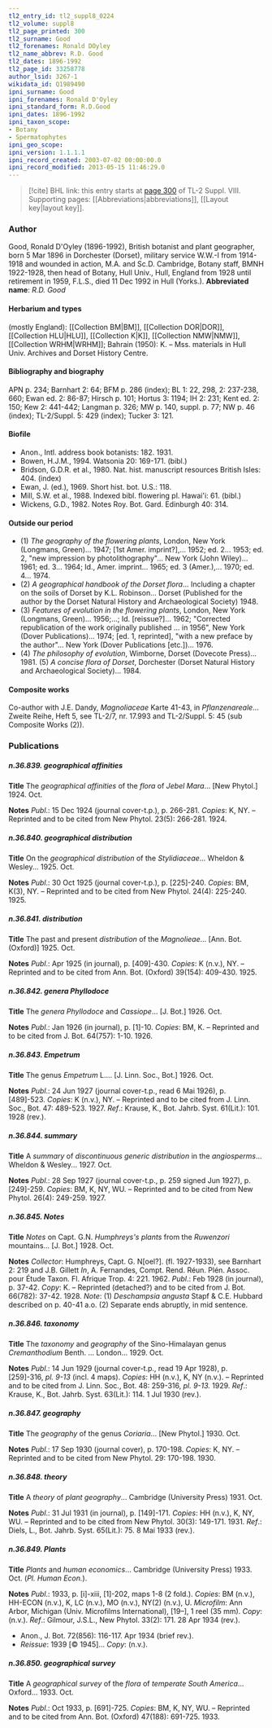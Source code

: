 ```yaml
---
tl2_entry_id: tl2_suppl8_0224
tl2_volume: suppl8
tl2_page_printed: 300
tl2_surname: Good
tl2_forenames: Ronald DOyley
tl2_name_abbrev: R.D. Good
tl2_dates: 1896-1992
tl2_page_id: 33258778
author_lsid: 3267-1
wikidata_id: Q1989490
ipni_surname: Good
ipni_forenames: Ronald D'Oyley
ipni_standard_form: R.D.Good
ipni_dates: 1896-1992
ipni_taxon_scope: 
- Botany
- Spermatophytes
ipni_geo_scope: 
ipni_version: 1.1.1.1
ipni_record_created: 2003-07-02 00:00:00.0
ipni_record_modified: 2013-05-15 11:46:29.0
---
```



> [!cite] BHL link: this entry starts at [page 300](https://www.biodiversitylibrary.org/page/33258778) of TL-2 Suppl. VIII.
> Supporting pages: [[Abbreviations|abbreviations]], [[Layout key|layout key]].

### Author

Good, Ronald D'Oyley (1896-1992), British botanist and plant geographer, born 5 Mar 1896 in Dorchester (Dorset), military service W.W.-I from 1914-1918 and wounded in action, M.A. and Sc.D. Cambridge, Botany staff, BMNH 1922-1928, then head of Botany, Hull Univ., Hull, England from 1928 until retirement in 1959, F.L.S., died 11 Dec 1992 in Hull (Yorks.). 
**Abbreviated name**: *R.D. Good*

#### Herbarium and types

(mostly England): [[Collection BM|BM]], [[Collection DOR|DOR]], [[Collection HLU|HLU]], [[Collection K|K]], [[Collection NMW|NMW]], [[Collection WRHM|WRHM]]; Bahrain (1950): K. – Mss. materials in Hull Univ. Archives and Dorset History Centre.

#### Bibliography and biography

APN p. 234; Barnhart 2: 64; BFM p. 286 (index); BL 1: 22, 298, 2: 237-238, 660; Ewan ed. 2: 86-87; Hirsch p. 101; Hortus 3: 1194; IH 2: 231; Kent ed. 2: 150; Kew 2: 441-442; Langman p. 326; MW p. 140, suppl. p. 77; NW p. 46 (index); TL-2/Suppl. 5: 429 (index); Tucker 3: 121.

#### Biofile

- Anon., Intl. address book botanists: 182. 1931.
- Bowen, H.J.M., 1994. Watsonia 20: 169-171. (bibl.)
- Bridson, G.D.R. et al., 1980. Nat. hist. manuscript resources British Isles: 404. (index)
- Ewan, J. (ed.), 1969. Short hist. bot. U.S.: 118.
- Mill, S.W. et al., 1988. Indexed bibl. flowering pl. Hawai'i: 61. (bibl.)
- Wickens, G.D., 1982. Notes Roy. Bot. Gard. Edinburgh 40: 314.

#### Outside our period

- (1) *The geography of the flowering plants*, London, New York (Longmans, Green)... 1947; \[1st Amer. imprint?\],... 1952; ed. 2... 1953; ed. 2, "new impression by photolithography"... New York (John Wiley)... 1961; ed. 3... 1964; Id., Amer. imprint... 1965; ed. 3 (Amer.),... 1970; ed. 4... 1974.
- (2) *A geographical handbook of the Dorset flora*... Including a chapter on the soils of Dorset by K.L. Robinson... Dorset (Published for the author by the Dorset Natural History and Archaeological Society) 1948.
- (3) *Features of evolution in the flowering plants*, London, New York (Longmans, Green)... 1956;...; Id. \[reissue?\]... 1962; "Corrected republication of the work originally published ... in 1956", New York (Dover Publications)... 1974; \[ed. 1, reprinted\], "with a new preface by the author"... New York (Dover Publications \[etc.\])... 1976.
- (4) *The philosophy of evolution*, Wimborne, Dorset (Dovecote Press)... 1981. (5) *A concise flora of Dorset*, Dorchester (Dorset Natural History and Archaeological Society)... 1984.

#### Composite works

Co-author with J.E. Dandy, *Magnoliaceae* Karte 41-43, in *Pflanzenareale*... Zweite Reihe, Heft 5, see TL-2/7, nr. 17.993 and TL-2/Suppl. 5: 45 (sub Composite Works (2)).

### Publications

##### n.36.839. geographical affinities

**Title**
The *geographical affinities* of the *flora* of *Jebel Mara*... \[New Phytol.\] 1924. Oct.

**Notes**
*Publ*.: 15 Dec 1924 (journal cover-t.p.), p. 266-281. *Copies*: K, NY. – Reprinted and to be cited from New Phytol. 23(5): 266-281. 1924.

##### n.36.840. geographical distribution

**Title**
On the *geographical distribution* of the *Stylidiaceae*... Wheldon & Wesley... 1925. Oct.

**Notes**
*Publ*.: 30 Oct 1925 (journal cover-t.p.), p. \[225\]-240. *Copies*: BM, K(3), NY. – Reprinted and to be cited from New Phytol. 24(4): 225-240. 1925.

##### n.36.841. distribution

**Title**
The past and present *distribution* of the *Magnolieae*... \[Ann. Bot. (Oxford)\] 1925. Oct.

**Notes**
*Publ*.: Apr 1925 (in journal), p. \[409\]-430. *Copies*: K (n.v.), NY. – Reprinted and to be cited from Ann. Bot. (Oxford) 39(154): 409-430. 1925.

##### n.36.842. genera Phyllodoce

**Title**
The *genera Phyllodoce* and *Cassiope*... \[J. Bot.\] 1926. Oct.

**Notes**
*Publ*.: Jan 1926 (in journal), p. \[1\]-10. *Copies*: BM, K. – Reprinted and to be cited from J. Bot. 64(757): 1-10. 1926.

##### n.36.843. Empetrum

**Title**
The genus *Empetrum* L.... \[J. Linn. Soc., Bot.\] 1926. Oct.

**Notes**
*Publ*.: 24 Jun 1927 (journal cover-t.p., read 6 Mai 1926), p. \[489\]-523. *Copies*: K (n.v.), NY. – Reprinted and to be cited from J. Linn. Soc., Bot. 47: 489-523. 1927.
*Ref*.: Krause, K., Bot. Jahrb. Syst. 61(Lit.): 101. 1928 (rev.).

##### n.36.844. summary

**Title**
A *summary* of *discontinuous generic distribution* in the *angiosperms*... Wheldon & Wesley... 1927. Oct.

**Notes**
*Publ*.: 28 Sep 1927 (journal cover-t.p., p. 259 signed Jun 1927), p. \[249\]-259. *Copies*: BM, K, NY, WU. – Reprinted and to be cited from New Phytol. 26(4): 249-259. 1927.

##### n.36.845. Notes

**Title**
*Notes* on Capt. G.N. *Humphreys's plants* from the *Ruwenzori* mountains... \[J. Bot.\] 1928. Oct.

**Notes**
*Collector*: Humphreys, Capt. G. N\[oel?\]. (fl. 1927-1933), see Barnhart 2: 219 and J.B. Gillett *In*, A. Fernandes, Compt. Rend. Réun. Plén. Assoc. pour Étude Taxon. Fl. Afrique Trop. 4: 221. 1962.
*Publ*.: Feb 1928 (in journal), p. 37-42. *Copy*: K. – Reprinted (detached?) and to be cited from J. Bot. 66(782): 37-42. 1928.
*Note*: (1) *Deschampsia angusta* Stapf & C.E. Hubbard described on p. 40-41 a.o. (2) Separate ends abruptly, in mid sentence.

##### n.36.846. taxonomy

**Title**
The *taxonomy* and *geography* of the Sino-Himalayan genus *Cremanthodium* Benth. ... London... 1929. Oct.

**Notes**
*Publ*.: 14 Jun 1929 (journal cover-t.p., read 19 Apr 1928), p. \[259\]-316, *pl. 9-13* (incl. 4 maps). *Copies*: HH (n.v.), K, NY (n.v.). – Reprinted and to be cited from J. Linn. Soc., Bot. 48: 259-316, *pl. 9-13.* 1929.
*Ref*.: Krause, K., Bot. Jahrb. Syst. 63(Lit.): 114. 1 Jul 1930 (rev.).

##### n.36.847. geography

**Title**
The *geography* of the genus *Coriaria*... \[New Phytol.\] 1930. Oct.

**Notes**
*Publ*.: 17 Sep 1930 (journal cover), p. 170-198. *Copies*: K, NY. – Reprinted and to be cited from New Phytol. 29: 170-198. 1930.

##### n.36.848. theory

**Title**
A *theory* of *plant geography*... Cambridge (University Press) 1931. Oct.

**Notes**
*Publ*.: 31 Jul 1931 (in journal), p. \[149\]-171. *Copies*: HH (n.v.), K, NY, WU. – Reprinted and to be cited from New Phytol. 30(3): 149-171. 1931.
*Ref*.: Diels, L., Bot. Jahrb. Syst. 65(Lit.): 75. 8 Mai 1933 (rev.).

##### n.36.849. Plants

**Title**
*Plants* and *human economics*... Cambridge (University Press) 1933. Oct. (*Pl. Human Econ.*).

**Notes**
*Publ*.: 1933, p. \[i\]-xiii, \[1\]-202, maps 1-8 (2 fold.). *Copies*: BM (n.v.), HH-ECON (n.v.), K, LC (n.v.), MO (n.v.), NY(2) (n.v.), U. *Microfilm*: Ann Arbor, Michigan (Univ. Microfilms International), \[19–\], 1 reel (35 mm). *Copy*: (n.v.).
*Ref*.: Gilmour, J.S.L., New Phytol. 33(2): 171. 28 Apr 1934 (rev.).
- Anon., J. Bot. 72(856): 116-117. Apr 1934 (brief rev.).
- *Reissue*: 1939 \[© 1945\]... *Copy*: (n.v.).

##### n.36.850. geographical survey

**Title**
A *geographical survey* of the *flora* of *temperate South America*... Oxford... 1933. Oct.

**Notes**
*Publ*.: Oct 1933, p. \[691\]-725. *Copies*: BM, K, NY, WU. – Reprinted and to be cited from Ann. Bot. (Oxford) 47(188): 691-725. 1933.


